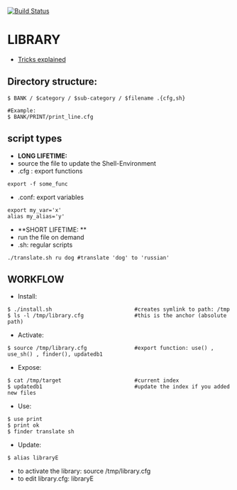 [![Build Status](https://travis-ci.org/brownman/LIBRARY.svg?branch=develop)](https://travis-ci.org/brownman/LIBRARY)

LIBRARY
==

- [Tricks explained](https://github.com/brownman/idiot2genius)

Directory structure:
------
```
$ BANK / $category / $sub-category / $filename .{cfg,sh}

#Example: 
$ BANK/PRINT/print_line.cfg 
```

script types
----
- **LONG LIFETIME:**
- source the file to update the Shell-Environment
- .cfg : export functions
```
export -f some_func 
```
- .conf: export variables
```
export my_var='x'
alias my_alias='y'
```

- **SHORT LIFETIME: **
- run the file on demand
- .sh: regular scripts 
```
./translate.sh ru dog #translate 'dog' to 'russian'
```



WORKFLOW
----

- Install:
```
$ ./install.sh                          #creates symlink to path: /tmp
$ ls -l /tmp/library.cfg                #this is the anchor (absolute path)
```

- Activate:
```
$ source /tmp/library.cfg               #export function: use() , use_sh() , finder(), updatedb1
```

- Expose:
```
$ cat /tmp/target                       #current index
$ updatedb1                             #update the index if you added new files
```
- Use:
```
$ use print
$ print ok
$ finder translate sh 
```
- Update:
```
$ alias libraryE  
```
- to activate the library: source /tmp/library.cfg
- to edit library.cfg:  libraryE
